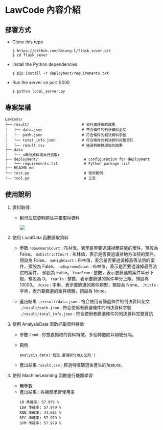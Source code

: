 # LawCode 內容介紹

## 部署方式
- Clone this repo
    ```shell
    $ https://github.com/Botang-l/flask_sever.git
    $ cd flask_sever
    ```
- Install the Python dependencies
    ```shell
    $ pip install -r deployment/requirements.txt
    ```
- Run the server on port 5000
    ```shell
    $ python local_server.py
    ```

## 專案架構
```
LawCode/
├── result/                        # 資料處理後的成果
│   ├── data.json                  # 符合條件的判決資料全文
│   └── path.json                  # 符合條件的判決資料字號
│   └── total_info.json            # 符合條件的判決資料完整資訊
│   └── result.csv                 # 經過特徵篩選後的結果
├── data
│   └── <年份資料請自行抓取>
├── deployment/                     # configuration for deployment
│   └── requirements.txt            # Python package list
├── README.md
└── test.py                         # 使用範例
└── tool.py                         # 工具
```

## 使用說明

1. 資料取得:
    - 到[司法院資料開放平臺](https://opendata.judicial.gov.tw/)取得資料

        ![](https://i.imgur.com/0MVCwlE.png)

2. 使用 LoadData 函數讀取資料
    - 參數
    `noSummaryCourt` : 布林值，表示是否要過濾掉簡易庭的案件，預設為 False。 
    `noDistrictCourt` : 布林值，表示是否要過濾掉地方法院的案件，預設為 False。
    `noHighCourt` : 布林值，表示是否要過濾掉高等法院的案件，預設為 False。
    `noSupremeCount` : 布林值，表示是否要過濾掉最高法院的案件， 預設為 False。
    `YearFrom` : 整數，表示要篩選的案件年分下限，預設為 0。
    `YearTo` : 整數，表示要篩選的案件年分上限，預設為 10000。 
    `Jcase` : 字串，表示要篩選的案件類型，預設為 None。 
    `Jtitle` : 字串，表示要篩選的案件標題，預設為 None。
    
    - 產出結果
    `./result/data.json` : 符合使用者篩選條件的判決資料全文
    `./result/path.json` : 符合使用者篩選條件的判決資料字號
    `./result/total_info.json` : 符合使用者篩選條件的判決資料完整資訊

3. 使用 AnalysisData 函數抓取資料特徵
    - 參數
    `Cond` : 你想要抓取的資料特徵，多個特徵間以頓號分隔。

    - 範例
        ```python=
        analysis_data('裁定,臺灣新北地方法院')
        ```

    - 產出結果
    `result.csv` : 經過特徵篩選後產生的feature。

4. 使用 MachineLearning 函數進行機器學習
    - 無參數
    - 產出結果 : 各機器學習使用率
        ```
        LR 準確率: 57.979 %
        LDA 準確率: 57.979 %
        KNN 準確率: 44.681 %
        RFC 準確率: 57.979 %
        SVM 準確率: 57.979 %
        ```
    


